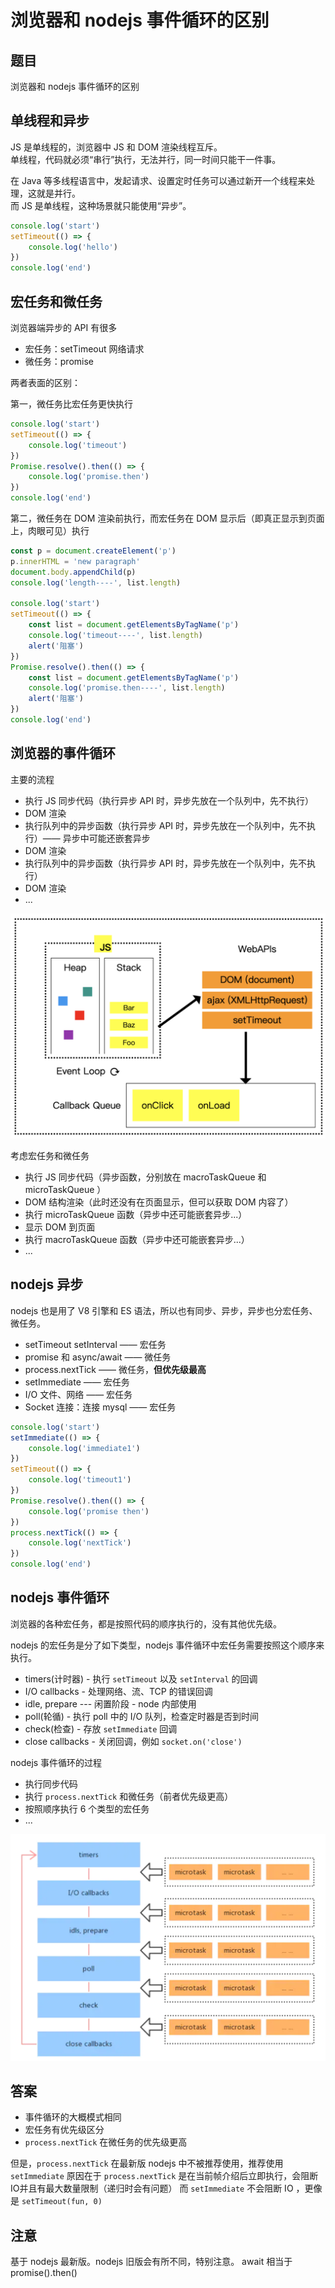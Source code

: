 # 浏览器和 nodejs 事件循环的区别

## 题目

浏览器和 nodejs 事件循环的区别

## 单线程和异步

JS 是单线程的，浏览器中 JS 和 DOM 渲染线程互斥。<br>
单线程，代码就必须“串行”执行，无法并行，同一时间只能干一件事。

在 Java 等多线程语言中，发起请求、设置定时任务可以通过新开一个线程来处理，这就是并行。<br>
而 JS 是单线程，这种场景就只能使用“异步”。

```js
console.log('start')
setTimeout(() => {
    console.log('hello')
})
console.log('end')
```

## 宏任务和微任务

浏览器端异步的 API 有很多
- 宏任务：setTimeout 网络请求
- 微任务：promise

两者表面的区别：

第一，微任务比宏任务更快执行

```js
console.log('start')
setTimeout(() => {
    console.log('timeout')
})
Promise.resolve().then(() => {
    console.log('promise.then')
})
console.log('end')
```

第二，微任务在 DOM 渲染前执行，而宏任务在 DOM 显示后（即真正显示到页面上，肉眼可见）执行

```js
const p = document.createElement('p')
p.innerHTML = 'new paragraph'
document.body.appendChild(p)
console.log('length----', list.length)

console.log('start')
setTimeout(() => {
    const list = document.getElementsByTagName('p')
    console.log('timeout----', list.length)
    alert('阻塞')
})
Promise.resolve().then(() => {
    const list = document.getElementsByTagName('p')
    console.log('promise.then----', list.length)
    alert('阻塞')
})
console.log('end')
```

## 浏览器的事件循环

主要的流程
- 执行 JS 同步代码（执行异步 API 时，异步先放在一个队列中，先不执行）
- DOM 渲染
- 执行队列中的异步函数（执行异步 API 时，异步先放在一个队列中，先不执行）—— 异步中可能还嵌套异步
- DOM 渲染
- 执行队列中的异步函数（执行异步 API 时，异步先放在一个队列中，先不执行）
- DOM 渲染
- ...

![](./img/event-loop.png)

考虑宏任务和微任务
- 执行 JS 同步代码（异步函数，分别放在 macroTaskQueue 和 microTaskQueue ）
- DOM 结构渲染（此时还没有在页面显示，但可以获取 DOM 内容了）
- 执行 microTaskQueue 函数（异步中还可能嵌套异步...）
- 显示 DOM 到页面
- 执行 macroTaskQueue 函数（异步中还可能嵌套异步...）
- ...

## nodejs 异步

nodejs 也是用了 V8 引擎和 ES 语法，所以也有同步、异步，异步也分宏任务、微任务。

- setTimeout setInterval —— 宏任务
- promise 和 async/await  —— 微任务
- process.nextTick —— 微任务，**但优先级最高**
- setImmediate —— 宏任务
- I/O 文件、网络 —— 宏任务
- Socket 连接：连接 mysql —— 宏任务

```js
console.log('start')
setImmediate(() => {
    console.log('immediate1')
})
setTimeout(() => {
    console.log('timeout1')
})
Promise.resolve().then(() => {
    console.log('promise then')
})
process.nextTick(() => {
    console.log('nextTick')
})
console.log('end')
```

## nodejs 事件循环

浏览器的各种宏任务，都是按照代码的顺序执行的，没有其他优先级。

nodejs 的宏任务是分了如下类型，nodejs 事件循环中宏任务需要按照这个顺序来执行。

- timers(计时器) - 执行 `setTimeout` 以及 `setInterval` 的回调
- I/O callbacks - 处理网络、流、TCP 的错误回调
- idle, prepare --- 闲置阶段 - node 内部使用
- poll(轮循) - 执行 poll 中的 I/O 队列，检查定时器是否到时间
- check(检查) - 存放 `setImmediate` 回调
- close callbacks - 关闭回调，例如 `socket.on('close')`

nodejs 事件循环的过程
- 执行同步代码
- 执行 `process.nextTick` 和微任务（前者优先级更高）
- 按照顺序执行 6 个类型的宏任务
- ...

![](./img/event-loop-nodejs.png)

## 答案

- 事件循环的大概模式相同
- 宏任务有优先级区分
- `process.nextTick` 在微任务的优先级更高

但是，`process.nextTick` 在最新版 nodejs 中不被推荐使用，推荐使用 `setImmediate`
原因在于 `process.nextTick` 是在当前帧介绍后立即执行，会阻断IO并且有最大数量限制（递归时会有问题）
而 `setImmediate` 不会阻断 IO ，更像是 `setTimeout(fun, 0)`

## 注意

基于 nodejs 最新版。nodejs 旧版会有所不同，特别注意。
await 相当于  promise().then() 

